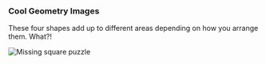 ### Cool Geometry Images

These four shapes add up to different areas depending on how you arrange them. What?!

![Missing square puzzle](https://substackcdn.com/image/fetch/f_auto,q_auto:good,fl_progressive:steep/https%3A%2F%2Fbucketeer-e05bbc84-baa3-437e-9518-adb32be77984.s3.amazonaws.com%2Fpublic%2Fimages%2Fa80a7979-f0e3-448e-b62a-0ede7e356be0_666x266.gif)